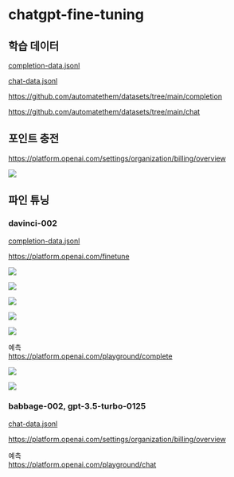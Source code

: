 # chatgpt-fine-tuning

## 학습 데이터

[completion-data.jsonl](completion-data.jsonl)

[chat-data.jsonl](chat-data.jsonl)

https://github.com/automatethem/datasets/tree/main/completion

https://github.com/automatethem/datasets/tree/main/chat

## 포인트 충전

https://platform.openai.com/settings/organization/billing/overview

![](attach_files/1.png?raw=true)

## 파인 튜닝

### davinci-002

[completion-data.jsonl](completion-data.jsonl)

https://platform.openai.com/finetune

![](attach_files/2.png?raw=true)

![](attach_files/3.png?raw=true)

![](attach_files/4.png?raw=true)

![](attach_files/5.png?raw=true)

![](attach_files/6.png?raw=true)

예측  
https://platform.openai.com/playground/complete

![](attach_files/7.png?raw=true)

![](attach_files/8.png?raw=true)

### babbage-002, gpt-3.5-turbo-0125

[chat-data.jsonl](chat-data.jsonl)

https://platform.openai.com/settings/organization/billing/overview

예측  
https://platform.openai.com/playground/chat

